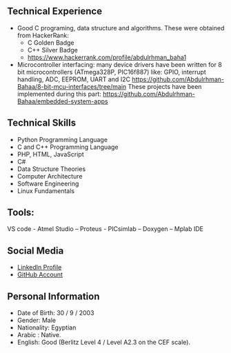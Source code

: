 ## Technical Experience
- Good C programing, data structure and algorithms. These were obtained from HackerRank:
  - C Golden Badge
  - C++ Silver Badge
  - https://www.hackerrank.com/profile/abdulrhman_baha1
- Microcontroller interfacing: many device drivers have been written for 8 bit microcontrollers (ATmega328P, PIC16f887) like: GPIO, interrupt handling, ADC, EEPROM, UART and I2C 
https://github.com/Abdulrhman-Bahaa/8-bit-mcu-interfaces/tree/main
These projects have been implemented during this part:
https://github.com/Abdulrhman-Bahaa/embedded-system-apps

## Technical Skills
- Python Programming Language
- C and C++ Programming Language
- PHP, HTML, JavaScript
- C#
- Data Structure Theories
- Computer Architecture
- Software Engineering
- Linux Fundamentals 

## Tools: 
VS code - Atmel Studio – Proteus - PICsimlab – Doxygen – Mplab IDE

## Social Media
- [LinkedIn Profile](https://www.linkedin.com/in/abdulrhman-bahaa-1b9428224/)
- [GitHub Account](https://github.com/Abdulrhman-Bahaa)

## Personal Information
- Date of Birth: 30 / 9 / 2003
- Gender:  Male
- Nationality: Egyptian
- Arabic : Native.
- English: Good (Berlitz Level 4 / Level A2.3 on the CEF scale).
